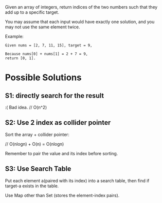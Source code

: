 Given an array of integers, return indices of the two numbers such that they add up to a specific target.

You may assume that each input would have exactly one solution, and you may not use the same element twice.

Example:

	Given nums = [2, 7, 11, 15], target = 9,

	Because nums[0] + nums[1] = 2 + 7 = 9,
	return [0, 1].

# Possible Solutions

## S1: directly search for the result

:( Bad idea.
// O(n^2)

## S2: Use 2 index as collider pointer

Sort the array + collider pointer:

// O(nlogn) + O(n) = O(nlogn)

Remember to pair the value and its index before sorting.

## S3: Use Search Table

Put each element a(paired with its index) into a search table, then find if target-a exists in the table.

Use Map other than Set (stores the element-index pairs).